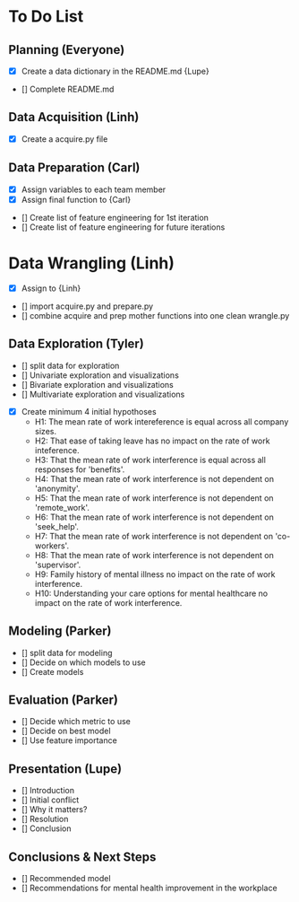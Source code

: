 # To Do List

## Planning (Everyone)

- [X] Create a data dictionary in the README.md {Lupe}
- [] Complete README.md


## Data Acquisition (Linh)
- [X] Create a acquire.py file

## Data Preparation (Carl)

- [x] Assign variables to each team member
- [X] Assign final function to {Carl}
- [] Create list of feature engineering for 1st iteration
- [] Create list of feature engineering for future iterations

# Data Wrangling (Linh)
- [X] Assign to {Linh}
- [] import acquire.py and prepare.py
- [] combine acquire and prep mother functions into one clean wrangle.py

## Data Exploration (Tyler)
- [] split data for exploration
- [] Univariate exploration and visualizations
- [] Bivariate exploration and visualizations
- [] Multivariate exploration and visualizations
- [X] Create minimum 4 initial hypothoses
    - H1: The mean rate of work intereference is equal across all company sizes.
    - H2: That ease of taking leave has no impact on the rate of work inteference.
    - H3: That the mean rate of work interference is equal across all responses for 'benefits'.
    - H4: That the mean rate of work interference is not dependent on 'anonymity'.
    - H5: That the mean rate of work interference is not dependent on 'remote_work'.
    - H6: That the mean rate of work interference is not dependent on 'seek_help'.
    - H7: That the mean rate of work interference is not dependent on 'co-workers'.
    - H8: That the mean rate of work interference is not dependent on 'supervisor'.
    - H9: Family history of mental illness no impact on the rate of work interference.
    - H10: Understanding your care options for mental healthcare no impact on the rate of work interference.
    
    
## Modeling (Parker)
- [] split data for modeling
- [] Decide on which models to use
- [] Create models

## Evaluation (Parker)
- [] Decide which metric to use
- [] Decide on best model
- [] Use feature importance

## Presentation (Lupe)
- [] Introduction
- [] Initial conflict
- [] Why it matters?
- [] Resolution
- [] Conclusion

## Conclusions & Next Steps
- [] Recommended model
- [] Recommendations for mental health improvement in the workplace 



